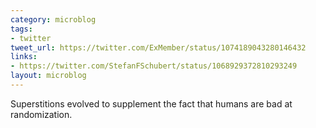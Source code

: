 ```yaml
---
category: microblog
tags:
- twitter
tweet_url: https://twitter.com/ExMember/status/1074189043280146432
links:
- https://twitter.com/StefanFSchubert/status/1068929372810293249
layout: microblog
---
```

Superstitions evolved to supplement the fact that humans are bad at randomization.
